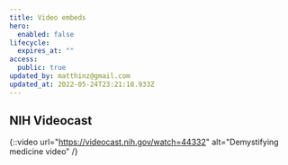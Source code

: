 ```yaml
---
title: Video embeds
hero:
  enabled: false
lifecycle:
  expires_at: ""
access:
  public: true
updated_by: matthinz@gmail.com
updated_at: 2022-05-24T23:21:18.933Z
---
```

## NIH Videocast

{::video url="https://videocast.nih.gov/watch=44332" alt="Demystifying medicine video" /}